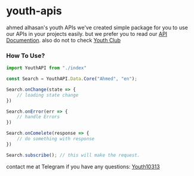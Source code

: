 # youth-apis
ahmed alhasan's youth APIs
we've created simple package for you to use our APIs in your projects easily. but we prefer you to read our [API Documention](https://developers.ahmedalhasan.com/). also do not to check [Youth Club](https://ahmedalhasan.club)

### How To Use?
```javascript
import YouthAPI from "./index"

const Search = YouthAPI.Data.Core("Ahmed", "en");

Search.onChange(state => {
    // loading state change
})

Search.onError(err => {
    // handle Errors
})

Search.onComelete(response => {
    // do something with response
})

Search.subscribe(); // this will make the request.

```

contact me at Telegram if you have any questions: [Youth10313](https://t.me/youth10313)

